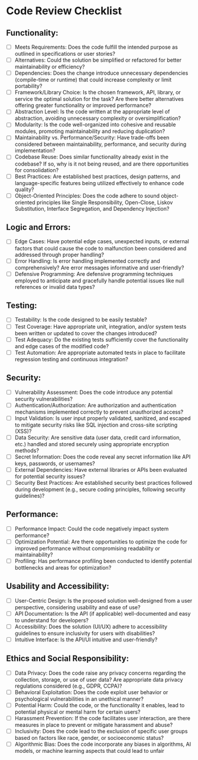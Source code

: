 # Code Review Checklist

## Functionality:

- [ ] Meets Requirements: Does the code fulfill the intended purpose as outlined in specifications or user stories?
- [ ] Alternatives: Could the solution be simplified or refactored for better maintainability or efficiency?
- [ ] Dependencies: Does the change introduce unnecessary dependencies (compile-time or runtime) that could increase complexity or limit portability?
- [ ] Framework/Library Choice: Is the chosen framework, API, library, or service the optimal solution for the task? Are there better alternatives offering greater functionality or improved performance?
- [ ] Abstraction Level: Is the code written at the appropriate level of abstraction, avoiding unnecessary complexity or oversimplification?
- [ ] Modularity: Is the code well-organized into cohesive and reusable modules, promoting maintainability and reducing duplication?
- [ ] Maintainability vs. Performance/Security: Have trade-offs been considered between maintainability, performance, and security during implementation? 
- [ ] Codebase Reuse: Does similar functionality already exist in the codebase? If so, why is it not being reused, and are there opportunities for consolidation?
- [ ] Best Practices: Are established best practices, design patterns, and language-specific features being utilized effectively to enhance code quality?
- [ ] Object-Oriented Principles: Does the code adhere to sound object-oriented principles like Single Responsibility, Open-Close, Liskov Substitution, Interface Segregation, and Dependency Injection?

## Logic and Errors:

- [ ] Edge Cases:  Have potential edge cases, unexpected inputs, or external factors that could cause the code to malfunction been considered and addressed through proper handling?
- [ ] Error Handling:  Is error handling implemented correctly and comprehensively? Are error messages informative and user-friendly?
- [ ] Defensive Programming: Are defensive programming techniques employed to anticipate and gracefully handle potential issues like null references or invalid data types?

## Testing:

- [ ] Testability:  Is the code designed to be easily testable? 
- [ ] Test Coverage:  Have appropriate unit, integration, and/or system tests been written or updated to cover the changes introduced?
- [ ] Test Adequacy:  Do the existing tests sufficiently cover the functionality and edge cases of the modified code? 
- [ ] Test Automation:  Are appropriate automated tests in place to facilitate regression testing and continuous integration?

## Security:

- [ ] Vulnerability Assessment:  Does the code introduce any potential security vulnerabilities? 
- [ ] Authentication/Authorization:  Are authorization and authentication mechanisms implemented correctly to prevent unauthorized access?
- [ ] Input Validation:  Is user input properly validated, sanitized, and escaped to mitigate security risks like SQL injection and cross-site scripting (XSS)?
- [ ] Data Security:  Are sensitive data (user data, credit card information, etc.) handled and stored securely using appropriate encryption methods?
- [ ] Secret Information:  Does the code reveal any secret information like API keys, passwords, or usernames?
- [ ] External Dependencies:  Have external libraries or APIs been evaluated for potential security issues?
- [ ] Security Best Practices: Are established security best practices followed during development (e.g., secure coding principles, following security guidelines)?

## Performance:

- [ ] Performance Impact:  Could the code negatively impact system performance? 
- [ ] Optimization Potential:  Are there opportunities to optimize the code for improved performance without compromising readability or maintainability?
- [ ] Profiling:  Has performance profiling been conducted to identify potential bottlenecks and areas for optimization?

## Usability and Accessibility:

- [ ] User-Centric Design:  Is the proposed solution well-designed from a user perspective, considering usability and ease of use? 
- [ ] API Documentation:  Is the API (if applicable) well-documented and easy to understand for developers?
- [ ] Accessibility:  Does the solution (UI/UX) adhere to accessibility guidelines to ensure inclusivity for users with disabilities?
- [ ] Intuitive Interface:  Is the API/UI intuitive and user-friendly?

## Ethics and Social Responsibility:

- [ ] Data Privacy:  Does the code raise any privacy concerns regarding the collection, storage, or use of user data? Are appropriate data privacy regulations considered (e.g., GDPR, CCPA)?
- [ ] Behavioral Exploitation:  Does the code exploit user behavior or psychological vulnerabilities in an unethical manner?
- [ ] Potential Harm:  Could the code, or the functionality it enables, lead to potential physical or mental harm for certain users?
- [ ] Harassment Prevention:  If the code facilitates user interaction, are there measures in place to prevent or mitigate harassment and abuse?
- [ ] Inclusivity:  Does the code lead to the exclusion of specific user groups based on factors like race, gender, or socioeconomic status?
- [ ] Algorithmic Bias:  Does the code incorporate any biases in algorithms, AI models, or machine learning aspects that could lead to unfair
